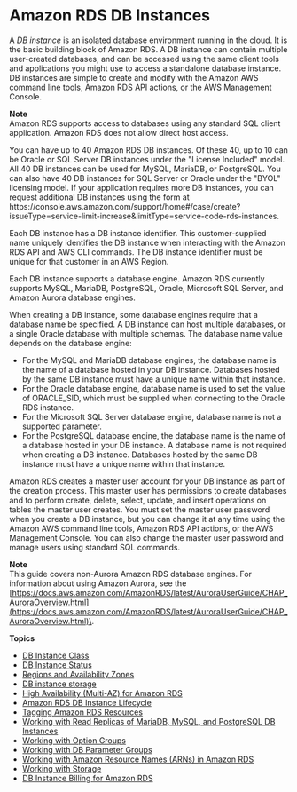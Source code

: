 # Amazon RDS DB Instances<a name="Overview.DBInstance"></a>

A *DB instance* is an isolated database environment running in the cloud\. It is the basic building block of Amazon RDS\. A DB instance can contain multiple user\-created databases, and can be accessed using the same client tools and applications you might use to access a standalone database instance\. DB instances are simple to create and modify with the Amazon AWS command line tools, Amazon RDS API actions, or the AWS Management Console\. 

**Note**  
Amazon RDS supports access to databases using any standard SQL client application\. Amazon RDS does not allow direct host access\. 

You can have up to 40 Amazon RDS DB instances\. Of these 40, up to 10 can be Oracle or SQL Server DB instances under the "License Included" model\. All 40 DB instances can be used for MySQL, MariaDB, or PostgreSQL\. You can also have 40 DB instances for SQL Server or Oracle under the "BYOL" licensing model\. If your application requires more DB instances, you can request additional DB instances using the form at https://console\.aws\.amazon\.com/support/home\#/case/create?issueType=service\-limit\-increase&limitType=service\-code\-rds\-instances\. 

Each DB instance has a DB instance identifier\. This customer\-supplied name uniquely identifies the DB instance when interacting with the Amazon RDS API and AWS CLI commands\. The DB instance identifier must be unique for that customer in an AWS Region\. 

Each DB instance supports a database engine\. Amazon RDS currently supports MySQL, MariaDB, PostgreSQL, Oracle, Microsoft SQL Server, and Amazon Aurora database engines\. 

When creating a DB instance, some database engines require that a database name be specified\. A DB instance can host multiple databases, or a single Oracle database with multiple schemas\. The database name value depends on the database engine: 
+ For the MySQL and MariaDB database engines, the database name is the name of a database hosted in your DB instance\. Databases hosted by the same DB instance must have a unique name within that instance\. 
+ For the Oracle database engine, database name is used to set the value of ORACLE\_SID, which must be supplied when connecting to the Oracle RDS instance\. 
+ For the Microsoft SQL Server database engine, database name is not a supported parameter\.
+ For the PostgreSQL database engine, the database name is the name of a database hosted in your DB instance\. A database name is not required when creating a DB instance\. Databases hosted by the same DB instance must have a unique name within that instance\.

Amazon RDS creates a master user account for your DB instance as part of the creation process\. This master user has permissions to create databases and to perform create, delete, select, update, and insert operations on tables the master user creates\. You must set the master user password when you create a DB instance, but you can change it at any time using the Amazon AWS command line tools, Amazon RDS API actions, or the AWS Management Console\. You can also change the master user password and manage users using standard SQL commands\. 

**Note**  
This guide covers non\-Aurora Amazon RDS database engines\. For information about using Amazon Aurora, see the [https://docs.aws.amazon.com/AmazonRDS/latest/AuroraUserGuide/CHAP_AuroraOverview.html](https://docs.aws.amazon.com/AmazonRDS/latest/AuroraUserGuide/CHAP_AuroraOverview.html)\.

**Topics**
+ [DB Instance Class](Concepts.DBInstanceClass.md)
+ [DB Instance Status](Overview.DBInstance.Status.md)
+ [Regions and Availability Zones](Concepts.RegionsAndAvailabilityZones.md)
+ [DB instance storage](CHAP_Storage.md)
+ [High Availability \(Multi\-AZ\) for Amazon RDS](Concepts.MultiAZ.md)
+ [Amazon RDS DB Instance Lifecycle](CHAP_CommonTasks.md)
+ [Tagging Amazon RDS Resources](USER_Tagging.md)
+ [Working with Read Replicas of MariaDB, MySQL, and PostgreSQL DB Instances](USER_ReadRepl.md)
+ [Working with Option Groups](USER_WorkingWithOptionGroups.md)
+ [Working with DB Parameter Groups](USER_WorkingWithParamGroups.md)
+ [Working with Amazon Resource Names \(ARNs\) in Amazon RDS](USER_Tagging.ARN.md)
+ [Working with Storage](USER_PIOPS.StorageTypes.md)
+ [DB Instance Billing for Amazon RDS](User_DBInstanceBilling.md)